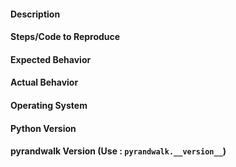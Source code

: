 #### Description

#### Steps/Code to Reproduce

#### Expected Behavior

#### Actual Behavior

#### Operating System

#### Python Version

#### pyrandwalk Version (Use : `pyrandwalk.__version__`)
